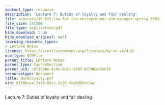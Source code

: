 ```yaml
---
content_type: resource
description: 'Lecture 7: Duties of loyalty and fair dealing'
file: /courses/15-615-law-for-the-entrepreneur-and-manager-spring-2003/6159beea7af090cc2c26fce5d89ce2ac_doc8loyalty.pdf
file_size: 141506
file_type: application/pdf
hide_download: true
hide_download_original: null
learning_resource_types:
- Lecture Notes
license: https://creativecommons.org/licenses/by-nc-sa/4.0/
ocw_type: OCWFile
parent_title: Lecture Notes
parent_type: CourseSection
parent_uid: c8f39b8e-4c0e-8dc1-079f-dd3d6ae7ebf8
resourcetype: Document
title: doc8loyalty.pdf
uid: 6159beea-7af0-90cc-2c26-fce5d89ce2ac
---
```

Lecture 7: Duties of loyalty and fair dealing